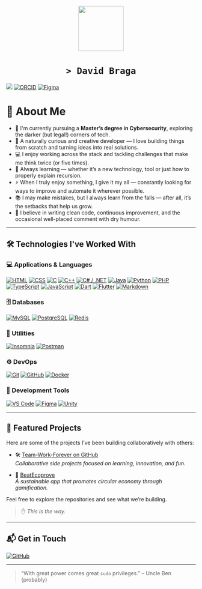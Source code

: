 <p align="center">
  <img src="https://github.com/David-Ogrande.png" width="120" />
</p>
<h1 align="center"><code>&gt; David Braga</code></h1>

![](https://komarev.com/ghpvc/?username=David-Ogrande&color=006bed)
[![ORCID](https://img.shields.io/badge/ORCID-0009--0000--9210--0882-a6ce39?style=flat&logo=orcid&logoColor=white)](https://orcid.org/0009-0000-9210-0882)
[![Figma](https://img.shields.io/badge/Figma-View%20Portfolio-blue?style=flat&logo=figma&logoColor=white)](https://www.figma.com/team_invite/redeem/cERF6NHvbDZW4Yxun8iTuv)

# 👋 About Me

- 🧠 I'm currently pursuing a **Master’s degree in Cybersecurity**, exploring the darker (but legal!) corners of tech.
- 🎨 A naturally curious and creative developer — I love building things from scratch and turning ideas into real solutions.
- 💻 I enjoy working across the stack and tackling challenges that make me think twice (or five times).
- 🌱 Always learning — whether it’s a new technology, tool or just how to properly explain recursion.
- ⚡ When I truly enjoy something, I give it my all — constantly looking for ways to improve and automate it wherever possible.
- 📚 I may make mistakes, but I always learn from the falls — after all, it’s the setbacks that help us grow.
- 🧰 I believe in writing clean code, continuous improvement, and the occasional well-placed comment with dry humour.

---

## 🛠️ Technologies I've Worked With

### 💻 Applications & Languages

[![HTML](https://img.shields.io/badge/HTML-E34F26?style=flat&logo=html5&logoColor=white)]()
[![CSS](https://img.shields.io/badge/CSS-1572B6?&style=flat&logo=css3&logoColor=white)]()
[![C](https://img.shields.io/badge/C-00599C?style=flat&logo=c&logoColor=white)]()
[![C++](https://img.shields.io/badge/C++-00599C?style=flat&logo=C%2B%2B&logoColor=white)]()
[![C# / .NET](https://img.shields.io/badge/.NET-5C2D91?style=flat&logo=.net&logoColor=white)]()
[![Java](https://img.shields.io/badge/Java-007396?style=flat&logo=Java&logoColor=white)]()
[![Python](https://img.shields.io/badge/Python-14354C?style=flat&logo=python&logoColor=white)]()
[![PHP](https://img.shields.io/badge/PHP-777BB4?style=flat&logo=php&logoColor=white)]()
[![TypeScript](https://img.shields.io/badge/TypeScript-007ACC?style=flat&logo=typescript&logoColor=white)]()
[![JavaScript](https://img.shields.io/badge/JavaScript-F7DF1E?style=flat&logo=javascript&logoColor=black)]()
[![Dart](https://img.shields.io/badge/Dart-0175C2?style=flat&logo=dart&logoColor=white)]()
[![Flutter](https://img.shields.io/badge/Flutter-02569B?style=flat&logo=flutter&logoColor=white)]()
[![Markdown](https://img.shields.io/badge/Markdown-000000?style=flat&logo=markdown&logoColor=white)]()

### 🗄️ Databases

[![MySQL](https://img.shields.io/badge/MySQL-4479A1?style=flat&logo=mysql&logoColor=white)]()
[![PostgreSQL](https://img.shields.io/badge/PostgreSQL-316192?style=flat&logo=postgresql&logoColor=white)]()
[![Redis](https://img.shields.io/badge/Redis-D9281A?style=flat&logo=redis&logoColor=white)]()

### 🧪 Utilities

[![Insomnia](https://img.shields.io/badge/Insomnia-4000BF?style=flat&logo=insomnia&logoColor=white)]()
[![Postman](https://img.shields.io/badge/Postman-FF6C37?style=flat&logo=postman&logoColor=white)]()

### ⚙️ DevOps

[![Git](https://img.shields.io/badge/Git-F05032?style=flat&logo=git&logoColor=white)]()
[![GitHub](https://img.shields.io/badge/GitHub-181717?style=flat&logo=github&logoColor=white)]()
[![Docker](https://img.shields.io/badge/Docker-2496ED?style=flat&logo=docker&logoColor=white)]()

### 🧰 Development Tools

[![VS Code](https://img.shields.io/badge/VS%20Code-007ACC?style=flat&logo=visual-studio-code&logoColor=white)]()
[![Figma](https://img.shields.io/badge/Figma-F24E1E?style=flat&logo=figma&logoColor=white)]()
[![Unity](https://img.shields.io/badge/Unity-100000?style=flat&logo=unity&logoColor=white)]()

---

## 🚀 Featured Projects

Here are some of the projects I’ve been building collaboratively with others:

- 🛠 [Team-Work-Forever on GitHub](https://github.com/Team-Work-Forever)  
  *Collaborative side projects focused on learning, innovation, and fun.*

- 🌿 [BeatEcoprove](https://github.com/BeatEcoprove)  
  *A sustainable app that promotes circular economy through gamification.*

Feel free to explore the repositories and see what we’re building.
> ✋ *This is the way.*
---

## 📬 Get in Touch

[![GitHub](https://img.shields.io/badge/GitHub-David--Ogrande-181717?style=flat&logo=github&logoColor=white)](https://github.com/David-Ogrande)

---

> “With great power comes great `sudo` privileges.” – Uncle Ben (probably)


